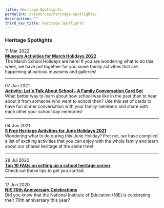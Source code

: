 ```yaml
---
title: Heritage Spotlights
permalink: /resources/heritage-spotlights/
description: ""
third_nav_title: Heritage Spotlights
---
```

### **Heritage Spotlights**
11 Mar 2022<br>
**[Museum Activities for March Holidays 2022](/resources/heritage-spotlights/museum-activities-for-march/)**
<br>The March School Holidays are here! If you are wondering what to do this week, we have put together for you some family activities that are happening at various museums and galleries!

----------------------------------------------

07 Jun 2021<br>
**[Activity: Let's Talk About School - A Family Conversation Card Set](/resources/heritage-spotlights/activity-lets-talk-about-school/)**
<br>What better way to learn about how school was like in the past than to hear about it from someone who went to school then? Use this set of cards to have fun dinner conversation with your family members and share with each other your school day memories!

----------------------------------------------

04 Jun 2021<br>
**[5 Free Heritage Activities for June Holidays 2021](/resources/heritage-spotlights/5-free-heritage-activities-for-june-hol/)**
<br>Wondering what to do during this June Holiday? Fret not, we have compiled a list of exciting activities that you can enjoy with the whole family and learn about our shared heritage at the same time!

----------------------------------------------

28 Jul 2020<br>
**[Top 10 FAQs on setting up a school heritage corner](/resources/heritage-spotlights/top-10-faqs-on-setting-up-a-school-heritage-corner/)**
<br>Check out these tips to get you started.

----------------------------------------------

17 Jun 2020<br>
**[NIE 70th Anniversary Celebrations](/resources/heritage-spotlights/nie-70th-anniversary-celebrations/)**
<br>Did you know that the National Institute of Education (NIE) is celebrating their 70th anniversary this year?